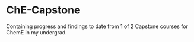 # ChE-Capstone
Containing progress and findings to date from 1 of 2 Capstone courses for ChemE in my undergrad.
